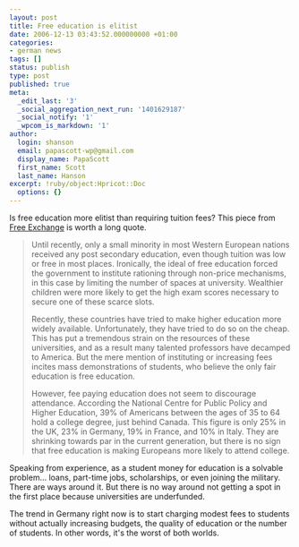 ```yaml
---
layout: post
title: Free education is elitist
date: 2006-12-13 03:43:52.000000000 +01:00
categories:
- german news
tags: []
status: publish
type: post
published: true
meta:
  _edit_last: '3'
  _social_aggregation_next_run: '1401629187'
  _social_notify: '1'
  _wpcom_is_markdown: '1'
author:
  login: shanson
  email: papascott-wp@gmail.com
  display_name: PapaScott
  first_name: Scott
  last_name: Hanson
excerpt: !ruby/object:Hpricot::Doc
  options: {}
---
```

<p>Is free education more elitist than requiring tuition fees? This piece from <a href="http://www.economist.com/debate/freeexchange/2006/12/yesterdays_new_york_times_spec.cfm">Free Exchange</a> is worth a long quote.</p>
<blockquote><p>
  Until recently, only a small minority in most Western European nations received any post secondary education, even though tuition was low or free in most places.  Ironically, the ideal of free education forced the government to institute rationing through non-price mechanisms, in this case by limiting the number of spaces at university.  Wealthier children were more likely to get the high exam scores necessary to secure one of these scarce slots.</p>
<p>  Recently, these countries have tried to make higher education more widely available. Unfortunately, they have tried to do so on the cheap.  This has put a tremendous strain on the resources of these universities, and as a result many talented professors have decamped to America. But the mere mention of instituting or increasing fees incites mass demonstrations of students, who believe the only fair education is free education.</p>
<p>  However, fee paying education does not seem to discourage attendance. According the National Centre for Public Policy and Higher Education, 39% of Americans between the ages of 35 to 64 hold a college degree, just behind Canada. This figure is only 25% in the UK, 23% in Germany, 19% in France, and 10% in Italy. They are shrinking towards par in the current generation, but there is no sign that free education is making Europeans more likely to attend college.
</p></blockquote>
<p>Speaking from experience, as a student money for education is a solvable problem... loans, part-time jobs, scholarships, or even joining the military. There are ways around it. But there is no way around not getting a spot in the first place because universities are underfunded.</p>
<p>The trend in Germany right now is to start charging modest fees to students without actually increasing budgets, the quality of education or the number of students. In other words, it's the worst of both worlds.</p>

